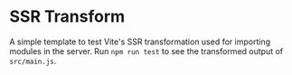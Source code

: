 # SSR Transform

A simple template to test Vite's SSR transformation used for importing modules in the server. Run `npm run test` to see the transformed output of `src/main.js`.
